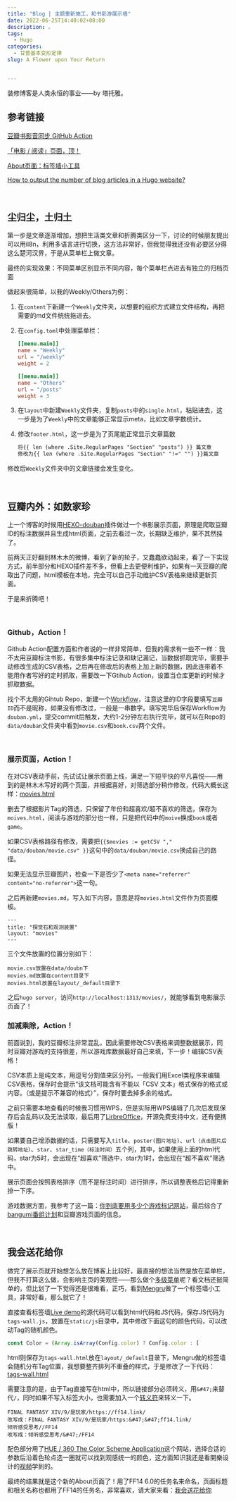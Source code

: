 ```yaml
---
title: "Blog | 主题重新施工，和书影游展示墙"
date: 2022-06-25T14:40:02+08:00
description: 。
tags:
  - Hugo
categories:
  - 甘普基本变形定律
slug: A Flower upon Your Return


---
```


装修博客是人类永恒的事业——by 塔托雅。

## 参考链接

[豆瓣书影音同步 GitHub Action](https://imnerd.org/doumark.html)

[「电影 / 阅读」页面，顶！](https://immmmm.com/doumark-action/)

[About页面：标签墙小工具](https://mengru.space/?weeks/2022/24)

[How to output the number of blog articles in a Hugo website?](https://kodify.net/hugo/count/display-blog-articles-count/)

<br>

## 尘归尘，土归土

第一步是文章逐渐增加，想把生活类文章和折腾类区分一下，讨论的时候朋友提出可以用il8n，利用多语言进行切换，这方法非常好，但我觉得我还没有必要区分得这么楚河汉界，于是从菜单栏上做文章。

最终的实现效果：不同菜单区别显示不同内容，每个菜单栏点进去有独立的归档页面

做起来很简单，以我的Weekly/Others为例：

1. 在`content`下新建一个`Weekly`文件夹，以想要的组织方式建立文件结构，再把需要的md文件统统拖进去。

2. 在`config.toml`中处理菜单栏：

   ```toml
   [[menu.main]]
   name = "Weekly"
   url = "/weekly"
   weight = 2
   
   [[menu.main]]
   name = "Others"
   url = "/posts"
   weight = 3
   ```
   
3. 在`layout`中新建`Weekly`文件夹，复制`posts`中的`single.html`，粘贴进去，这一步是为了`Weekly`中的文章能够正常显示meta，比如文章字数统计。

4. 修改`footer.html`，这一步是为了页尾能正常显示文章篇数
   ```html
   将{{ len (where .Site.RegularPages "Section" "posts") }} 篇文章
   修改为{{ len (where .Site.RegularPages "Section" "!=" "") }}篇文章
   ```

修改后`Weekly`文件夹中的文章链接会发生变化。

<br>

## 豆瓣内外：如数家珍

上一个博客的时候用[HEXO-douban](https://github.com/mythsman/hexo-douban)插件做过一个书影展示页面，原理是爬取豆瓣ID的标注数据并且生成html页面，之前去看过一次，长期缺乏维护，果不其然挂了。

前两天正好翻到林木木的微博，看到了新的轮子，又蠢蠢欲动起来，看了一下实现方式，前半部分和HEXO插件差不多，但看上去更便利维护，如果有一天豆瓣的爬取出了问题，html模板在本地，完全可以自己手动维护CSV表格来继续更新页面。

于是来折腾吧！

<br>

### Github，Action！

Github Action配置方面和作者说的一样非常简单，但我的需求有一些不一样：我不太用豆瓣标注书影，有很多集中标注记录和缺记漏记，当数据抓取完毕，需要手动修改生成的CSV表格，之后再在修改后的表格上加上新的数据，因此连带着不能用作者写好的定时抓取，需要改一下Gtihub Action，设置当仓库更新的时候才抓取数据。

找个不太用的Gihtub Repo，新建一个[Workflow](https://gist.github.com/Mantyke/ce98eaba50c620c9e1b83e240879639d)，注意这里的ID字段要填写`豆瓣ID`而不是昵称，如果没有修改过，一般是一串数字。填写完毕后保存Workflow为`douban.yml`，提交commit后触发，大约1-2分钟左右执行完毕，就可以在Repo的`data/douban`文件夹中看到`movie.csv`和`book.csv`两个文件。

<br>

### 展示页面，Action！

在对CSV表动手前，先试试让展示页面上线，满足一下短平快的平凡喜悦——用到的是林木木写好的两个页面，并根据喜好，对筛选部分稍作修改，代码大概长这样：[movies.html](https://gist.github.com/Mantyke/7f698d36642129f8115219109752c106)

删去了根据影片Tag的筛选，只保留了年份和超喜欢/超不喜欢的筛选，保存为`moives.html`，阅读与游戏的部分也一样，只是把代码中的`moive`换成`book`或者`game`。

如果CSV表格路径有修改，需要把`{{$movies := getCSV "," "data/douban/movie.csv" }}`这句中的`data/douban/movie.csv`换成自己的路径。

如果无法显示豆瓣图片，检查一下是否少了`<meta name="referrer" content="no-referrer">`这一句。

之后再新建`movies.md`，写入如下内容，意思是将`movies.html`文件作为页面模板。

  ```
---
title: "探觉石和观测装置"
layout: "movies"
---
  ```

三个文件放置的位置分别如下：

```
movie.csv放置在data/doubn下
movies.md放置在content目录下
movies.html放置在layout/_default目录下
```

之后`hugo server`，访问`http://localhost:1313/movies/`，就能够看到电影展示页面了！

### 加减乘除，Action！

前面说到，我的豆瓣标注非常混乱，因此需要修改CSV表格来调整数据展示，同时豆瓣对游戏的支持很差，所以游戏库数据最好自己来填，下一步！编辑CSV表格！

CSV本质上是纯文本，用逗号分割值来区分列，一般我们用Excel类程序来编辑CSV表格，保存时会提示“该文档可能含有不能以「CSV 文本」格式保存的格式或内容。（或是提示不兼容的格式）”，保存时要去掉多余的格式。

之前只需要本地查看的时候我习惯用WPS，但是实际用WPS编辑了几次后发现保存后会乱码以及无法读取，最后用了[LirbreOffice](https://www.libreoffice.org/)，开源免费支持中文，还有便携版！

如果要自己增添数据的话，只需要写入`title`、`poster(图片地址)`、`url（点击图片后跳转地址）`、`star`、`star_time（标注时间）`五个列，其中，如果使用上面的html代码，star为5时，会出现在“超喜欢”筛选中，star为1时，会出现在“超不喜欢”筛选中。

展示页面会按照表格排序（而不是标注时间）进行排序，所以调整表格后记得重新排一下序。

游戏数据方面，我参考了这一篇：[你到底要用多少个游戏标记网站](https://glennwoo.com/2022/06/23/about-video-game-collection-tracker-websites/)，最后综合了[bangumi番组计划](https://bangumi.tv/)和豆瓣游戏页面的信息。

<br>

## 我会送花给你

做完了展示页就开始想怎么放在博客上比较好，最直接的想法当然是放在菜单栏，但我不打算这么做，会影响主页的美观性——那么做个[多级菜单](https://gohugo.io/templates/menu-templates/)呢？看文档还挺简单的，但比划了一下觉得还是很难看，正巧，看到[Mengru](https://mengru.space/)做了一个标签墙小工具，非常好看，那么就它了！

直接查看标签墙[Live demo](https://mengru.space/plugins/tags/?url=data.txt&title=Mengru)的源代码可以看到html代码和JS代码，保存JS代码为`tags-wall.js`，放置在`static/js`目录中，其中修改下面这句的颜色代码，可以改动Tag的随机颜色。

```js
const Color = (Array.isArray(Config.color) ? Config.color : [
```

html则保存为`tags-wall.html`放在`layout/_default`目录下，Mengru做的标签墙会随机分布Tag位置，我想要整齐排列不重叠的样式，于是修改了一下代码：[tags-wall.html](https://gist.github.com/Mantyke/13d02caace12d5911bf6c1ec3bc39722)

需要注意的是，由于Tag直接写在html中，所以链接部分必须转义，用`&#47;`来替代`/`，同时如果不写入标签大小，也需要加入一个[转义符](https://tool.oschina.net/commons?type=2)来转义一下。

```
FINAL FANTASY XIV/9/是玩家/https://ff14.link/ 
改写成：FINAL FANTASY XIV/9/是玩家/https:&#47;&#47;ff14.link/
倾听感受思考//FF14
改写成：倾听感受思考/&#47;/FF14
```

配色部分用了[HUE / 360 The Color Scheme Application](http://hue360.herokuapp.com/)这个网站，选择合适的参数后沿着色轮点选一圈就可以找到观感统一的颜色，这方面知识我还是看開樂设计的[视频](https://www.bilibili.com/video/BV17W4y1k73g)学到的。

最终的结果就是这个新的About页面了！用了FF14 6.0的任务名来命名，页面标题和相关名称也都用了FF14的任务名，非常喜欢，请大家来看：[我会送花给你](https://mantyke.icu/tags-wall)

<br>

<br>

<br>
